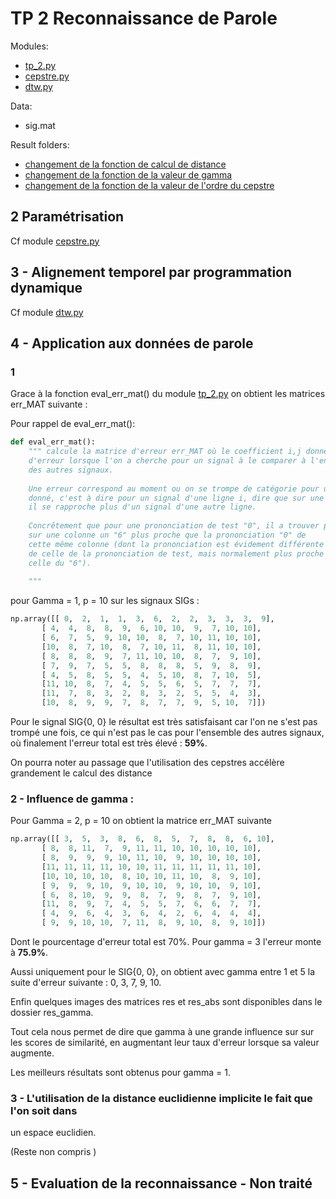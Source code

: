 # TP 2 Reconnaissance de Parole

Modules: 
- [tp_2.py](https://github.com/Ledkis/si340/blob/master/tp_2_dtw_parole_reco/tp_2_DTW_parole_reco.py)
- [cepstre.py](https://github.com/Ledkis/si340/blob/master/tp_2_dtw_parole_reco/cepstre.py)
- [dtw.py](https://github.com/Ledkis/si340/blob/master/tp_2_dtw_parole_reco/dtw.py)

Data:
- sig.mat

Result folders:
- [changement de la fonction de calcul de distance](https://github.com/Ledkis/si340/tree/master/tp_2_dtw_parole_reco/res_d_eval)
- [changement de la fonction de la valeur de gamma](https://github.com/Ledkis/si340/tree/master/tp_2_dtw_parole_reco/res_p)
- [changement de la fonction de la valeur de l'ordre du cepstre](https://github.com/Ledkis/si340/tree/master/tp_2_dtw_parole_reco/res_gamma)

## 2 Paramétrisation 

Cf module [cepstre.py](https://github.com/Ledkis/si340/blob/master/tp_2_dtw_parole_reco/cepstre.py)

## 3 - Alignement temporel par programmation dynamique

Cf module [dtw.py](https://github.com/Ledkis/si340/blob/master/tp_2_dtw_parole_reco/dtw.py)

## 4 - Application aux données de parole

### 1

Grace à la fonction eval_err_mat() du module  [tp_2.py](https://github.com/Ledkis/si340/blob/master/tp_2_dtw_parole_reco/tp_2_DTW_parole_reco.py)
on obtient les matrices err_MAT suivante :

Pour rappel de eval_err_mat():

```python
def eval_err_mat():
    """ calcule la matrice d'erreur err_MAT où le coefficient i,j donne le nombre
    d'erreur lorsque l'on a cherche pour un signal à le comparer à l'ensemble
    des autres signaux. 
    
    Une erreur correspond au moment ou on se trompe de catégorie pour un signal 
    donné, c'est à dire pour un signal d'une ligne i, dire que sur une même colonne
    il se rapproche plus d'un signal d'une autre ligne.
    
    Concrêtement que pour une prononciation de test "0", il a trouver par exemple
    sur une colonne un "6" plus proche que la prononciation "0" de 
    cette même colonne (dont la prononciation est évidement différente 
    de celle de la prononciation de test, mais normalement plus proche que
    celle du "6").
    
    """
```

pour Gamma = 1, p = 10 sur les signaux SIGs : 

```python
np.array([[ 0,  2,  1,  1,  3,  6,  2,  2,  3,  3,  3,  9],
       [ 4,  4,  8,  8,  9,  6, 10, 10,  9,  7, 10, 10],
       [ 6,  7,  5,  9, 10, 10,  8,  7, 10, 11, 10, 10],
       [10,  8,  7, 10,  8,  7, 10, 11,  8, 11, 10, 10],
       [ 8,  8,  8,  9,  7, 11, 10, 10,  8,  7,  9, 10],
       [ 7,  9,  7,  5,  5,  8,  8,  8,  5,  9,  8,  9],
       [ 4,  5,  8,  5,  5,  4,  5, 10,  8,  7, 10,  5],
       [11, 10,  8,  7,  4,  5,  5,  6,  5,  7,  7,  7],
       [11,  7,  8,  3,  2,  8,  3,  2,  5,  5,  4,  3],
       [10,  8,  9,  9,  7,  8,  7,  7,  9,  5, 10,  7]])
```
	   
Pour le signal SIG{0, 0} le résultat est très satisfaisant car l'on ne s'est pas
trompé une fois, ce qui n'est pas le cas pour l'ensemble des autres signaux, 
où finalement l'erreur total est très élevé : **59%**.

On pourra noter au passage que l'utilisation des cepstres accélère grandement le 
calcul des distance

### 2 - Influence de gamma : 

Pour Gamma = 2, p = 10 on obtient la matrice err_MAT suivante 

```python	   
np.array([[ 3,  5,  3,  8,  6,  8,  5,  7,  8,  8,  6, 10],
       [ 8,  8, 11,  7,  9, 11, 11, 10, 10, 10, 10, 10],
       [ 8,  9,  9,  9, 10, 11, 10,  9, 10, 10, 10, 10],
       [11, 11, 11, 11, 10, 10, 11, 11, 11, 11, 11, 10],
       [10, 10, 10, 10,  8, 10, 10, 11, 10,  8,  9, 10],
       [ 9,  9,  9, 10,  9, 10, 10,  9, 10, 10,  9, 10],
       [ 6,  8, 10,  9,  9,  8,  7,  9,  8,  7,  9, 10],
       [11,  8,  9,  7,  4,  5,  5,  7,  6,  6,  7,  7],
       [ 4,  9,  6,  4,  3,  6,  4,  2,  6,  4,  4,  4],
       [ 9,  9, 10, 10,  7, 11,  8,  9, 10,  8,  9, 10]])
```   
Dont le pourcentage d'erreur total est 70%. Pour gamma = 3 l'erreur monte à **75.9%**.

Aussi uniquement pour le SIG{0, 0}, on obtient avec gamma entre 1 et 5 la suite
d'erreur suivante : 0, 3, 7, 9, 10.

Enfin quelques images des matrices res et res_abs sont disponibles dans le dossier
res_gamma.

Tout cela nous permet de dire que gamma à une grande influence sur sur les scores
de similarité, en augmentant leur taux d'erreur lorsque sa valeur augmente.

Les meilleurs résultats sont obtenus pour gamma = 1.


### 3 - L'utilisation de la distance euclidienne implicite le fait que l'on soit dans
un espace euclidien.

(Reste non compris )

## 5 - Evaluation de la reconnaissance - Non traité